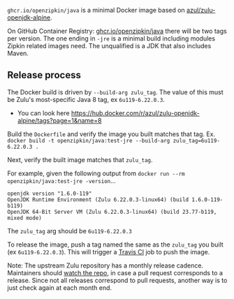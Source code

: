 `ghcr.io/openzipkin/java` is a minimal Docker image based on [azul/zulu-openjdk-alpine](https://hub.docker.com/r/azul/zulu-openjdk-alpine).

On GitHub Container Registry: [ghcr.io/openzipkin/java](https://github.com/orgs/openzipkin/packages/container/package/java) there will be two tags
per version. The one ending in `-jre` is a minimal build including modules Zipkin related images
need. The unqualified is a JDK that also includes Maven.

## Release process
The Docker build is driven by `--build-arg zulu_tag`. The value of this must be Zulu's most-specific
Java 8 tag, ex `6u119-6.22.0.3`.
 * You can look here https://hub.docker.com/r/azul/zulu-openjdk-alpine/tags?page=1&name=8

Build the `Dockerfile` and verify the image you built matches that tag.
Ex. `docker build -t openzipkin/java:test-jre --build-arg zulu_tag=6u119-6.22.0.3 .`

Next, verify the built image matches that `zulu_tag`.

For example, given the following output from `docker run --rm openzipkin/java:test-jre -version`...
```
openjdk version "1.6.0-119"
OpenJDK Runtime Environment (Zulu 6.22.0.3-linux64) (build 1.6.0-119-b119)
OpenJDK 64-Bit Server VM (Zulu 6.22.0.3-linux64) (build 23.77-b119, mixed mode)
```
The `zulu_tag` arg should be `6u119-6.22.0.3`

To release the image, push a tag named the same as the `zulu_tag` you built (ex `6u119-6.22.0.3`).
This will trigger a [Travis CI](https://travis-ci.org/openzipkin/docker-java) job to push the image.

Note: The upstream Zulu repository has a monthly release cadence. Maintainers should [watch the repo](https://github.com/zulu-openjdk/zulu-openjdk/watchers),
in case a pull request corresponds to a release. Since not all releases correspond to pull requests,
another way is to just check again at each month end.
